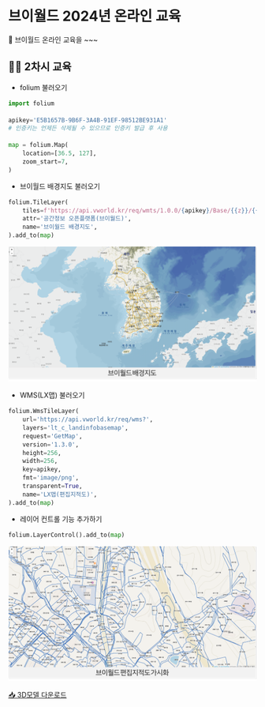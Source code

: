 # 브이월드 2024년 온라인 교육

🙌 브이월드 온라인 교육을 ~~~

## 🙋‍♀️ 2차시 교육
- folium 불러오기
```python
import folium

apikey='E5B1657B-9B6F-3A4B-91EF-98512BE931A1'
# 인증키는 언제든 삭제될 수 있으므로 인증키 발급 후 사용

map = folium.Map(
    location=[36.5, 127],
    zoom_start=7,
)
```
- 브이월드 배경지도 불러오기
```python
folium.TileLayer(
    tiles=f'https://api.vworld.kr/req/wmts/1.0.0/{apikey}/Base/{{z}}/{{y}}/{{x}}.png',
    attr='공간정보 오픈플랫폼(브이월드)',
    name='브이월드 배경지도',
).add_to(map)
```
![image](./downloads/브이월드%20배경지도%20불러오기.png)


- WMS(LX맵) 불러오기
```python
folium.WmsTileLayer(
    url='https://api.vworld.kr/req/wms?',
    layers='lt_c_landinfobasemap',
    request='GetMap',
    version='1.3.0',
    height=256,
    width=256,
    key=apikey,
    fmt='image/png',
    transparent=True,
    name='LX맵(편집지적도)',
).add_to(map)
```
- 레이어 컨트롤 기능 추가하기
```python
folium.LayerControl().add_to(map)
```
![image](./downloads/WMS(LX맵)%20불러오기.png)


[📥 3D모델 다운로드](https://github.com/2adf3c14-56c9-483f-9da4-803916f0f40d)
